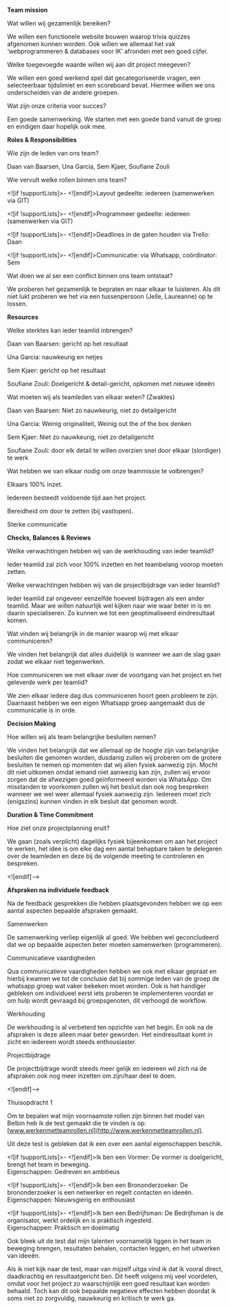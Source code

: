 
**Team mission**

Wat willen wij gezamenlijk bereiken?

We willen een functionele website bouwen waarop trivia quizzes afgenomen kunnen worden. Ook willen we allemaal het vak ‘webprogrammeren & databases voor IK’ afronden met een goed cijfer.

Welke toegevoegde waarde willen wij aan dit project meegeven?

We willen een goed werkend spel dat gecategoriseerde vragen, een selecteerbaar tijdslimiet en een scoreboard bevat. Hiermee willen we ons onderscheiden van de andere groepen.

Wat zijn onze criteria voor succes?

Een goede samenwerking. We starten met een goede band vanuit de groep en eindigen daar hopelijk ook mee.

**Roles & Responsibilities**

Wie zijn de leden van ons team?

Daan van Baarsen, Una Garcia, Sem Kjaer, Soufiane Zouli

Wie vervult welke rollen binnen ons team?

<![if !supportLists]>- <![endif]>Layout gedeelte: iedereen (samenwerken via GIT)

<![if !supportLists]>- <![endif]>Programmeer gedeelte: iedereen (samenwerken via GIT)

<![if !supportLists]>- <![endif]>Deadlines in de gaten houden via Trello: Daan

<![if !supportLists]>- <![endif]>Communicatie: via Whatsapp, coördinator: Sem

Wat doen we al ser een conflict binnen ons team ontstaat?

We proberen het gezamenlijk te bepraten en naar elkaar te luisteren. Als dit niet lukt proberen we het via een tussenpersoon (Jelle, Laureanne) op te lossen.

**Resources**

Welke sterktes kan ieder teamlid inbrengen?

Daan van Baarsen: gericht op het resultaat

Una Garcia: nauwkeurig en netjes

Sem Kjaer: gericht op het resultaat

Soufiane Zouli: Doelgericht & detail-gericht, opkomen met nieuwe ideeën

Wat moeten wij als teamleden van elkaar weten? (Zwaktes)

Daan van Baarsen: Niet zo nauwkeurig, niet zo detailgericht

Una Garcia: Weinig originaliteit, Weinig out the of the box denken

Sem Kjaer: Niet zo nauwkeurig, niet zo detailgericht

Soufiane Zouli: door elk detail te willen overzien snel door elkaar (slordiger) te werk

Wat hebben we van elkaar nodig om onze teammissie te volbrengen?

Elkaars 100% inzet.

Iedereen besteedt voldoende tijd aan het project.

Bereidheid om door te zetten (bij vastlopen).

Sterke communicatie

**Checks, Balances & Reviews**

Welke verwachtingen hebben wij van de werkhouding van ieder teamlid?

Ieder teamlid zal zich voor 100% inzetten en het teambelang voorop moeten zetten.

Welke verwachtingen hebben wij van de projectbijdrage van ieder teamlid?

Ieder teamlid zal ongeveer eenzelfde hoeveel bijdragen als een ander teamlid. Maar we willen natuurlijk wel kijken naar wie waar beter in is en daarin specialiseren. Zo kunnen we tot een geoptimaliseerd eindresultaat komen.

Wat vinden wij belangrijk in de manier waarop wij met elkaar communiceren?

We vinden het belangrijk dat alles duidelijk is wanneer we aan de slag gaan zodat we elkaar niet tegenwerken.

Hoe communiceren we met elkaar over de voortgang van het project en het geleverde werk per teamlid?

We zien elkaar iedere dag dus communiceren hoort geen probleem te zijn. Daarnaast hebben we een eigen Whatsapp groep aangemaakt dus de communicatie is in orde.

**Decision Making**

Hoe willen wij als team belangrijke besluiten nemen?

We vinden het belangrijk dat we allemaal op de hoogte zijn van belangrijke besluiten die genomen worden, dusdanig zullen wij proberen om de grotere besluiten te nemen op momenten dat wij allen fysiek aanwezig zijn. Mocht dit niet uitkomen omdat iemand niet aanwezig kan zijn, zullen wij ervoor zorgen dat de afwezigen goed geïnformeerd worden via WhatsApp. Om misstanden te voorkomen zullen wij het besluit dan ook nog bespreken wanneer we wel weer allemaal fysiek aanwezig zijn. Iedereen moet zich (enigszins) kunnen vinden in elk besluit dat genomen wordt.

**Duration & Time Commitment**

Hoe ziet onze projectplanning eruit?

We gaan (zoals verplicht) dagelijks fysiek bijeenkomen om aan het project te werken, het idee is om elke dag een aantal behapbare taken te delegeren over de teamleden en deze bij de volgende meeting te controleren en bespreken.

<![endif]-->

**Afspraken na individuele feedback**

Na de feedback gesprekken die hebben plaatsgevonden hebben we op een aantal aspecten bepaalde afspraken gemaakt.

Samenwerken

De samenwerking verliep eigenlijk al goed. We hebben wel geconcludeerd dat we op bepaalde aspecten beter moeten samenwerken (programmeren).

Communicatieve vaardigheden

Qua communicatieve vaardigheden hebben we ook met elkaar gepraat en hierbij kwamen we tot de conclusie dat bij sommige leden van de groep de whatsapp groep wat vaker bekeken moet worden. Ook is het handiger gebleken om individueel eerst iets proberen te implementeren voordat er om hulp wordt gevraagd bij groepsgenoten, dit verhoogd de workflow.

Werkhouding

De werkhouding is al verbeterd ten opzichte van het begin. En ook na de afspraken is deze alleen maar beter geworden. Het eindresultaat komt in zicht en iedereen wordt steeds enthousiaster.

Projectbijdrage

De projectbijdrage wordt steeds meer gelijk en iedereen wil zich na de afspraken ook nog meer inzetten om zijn/haar deel te doen.

<![endif]-->

Thuisopdracht 1

Om te bepalen wat mijn voornaamste rollen zijn binnen het model van Belbin heb ik de test gemaakt die te vinden is op: [www.werkenmetteamrollen.nl](http://www.werkenmetteamrollen.nl).

Uit deze test is gebleken dat ik een over een aantal eigenschappen beschik.

<![if !supportLists]>- <![endif]>Ik ben een Vormer: De vormer is doelgericht, brengt het team in beweging.  
Eigenschappen: Gedreven en ambitieus

<![if !supportLists]>- <![endif]>Ik ben een Brononderzoeker: De brononderzoeker is een netwerker en regelt contacten en ideeën.  
Eigenschappen: Nieuwsgierig en enthousiast

<![if !supportLists]>- <![endif]>Ik ben een Bedrijfsman: De Bedrijfsman is de organisator, werkt ordelijk en is praktisch ingesteld.  
Eigenschappen: Praktisch en doelmatig

Ook bleek uit de test dat mijn talenten voornamelijk liggen in het team in beweging brengen, resultaten behalen, contacten leggen, en het uitwerken van ideeën.

Als ik niet kijk naar de test, maar van mijzelf uitga vind ik dat ik vooral direct, daadkrachtig en resultaatgericht ben. Dit heeft volgens mij veel voordelen, omdat voor het project zo waarschijnlijk een goed resultaat kan worden behaald. Toch kan dit ook bepaalde negatieve effecten hebben doordat ik soms niet zo zorgvuldig, nauwkeurig en kritisch te werk ga.
<!--stackedit_data:
eyJoaXN0b3J5IjpbLTczNDAwMjg3MywtNzE4NTQwOTg2LC02Nj
Y4OTI5ODAsLTIxMjg2MjM3NjVdfQ==
-->